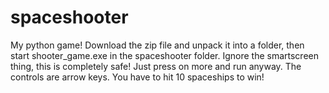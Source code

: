 # spaceshooter
My python game! Download the zip file and unpack it into a folder, then start shooter_game.exe in the spaceshooter folder. Ignore the smartscreen thing, this is completely safe! Just press on more and run anyway. The controls are arrow keys. You have to hit 10 spaceships to win!
